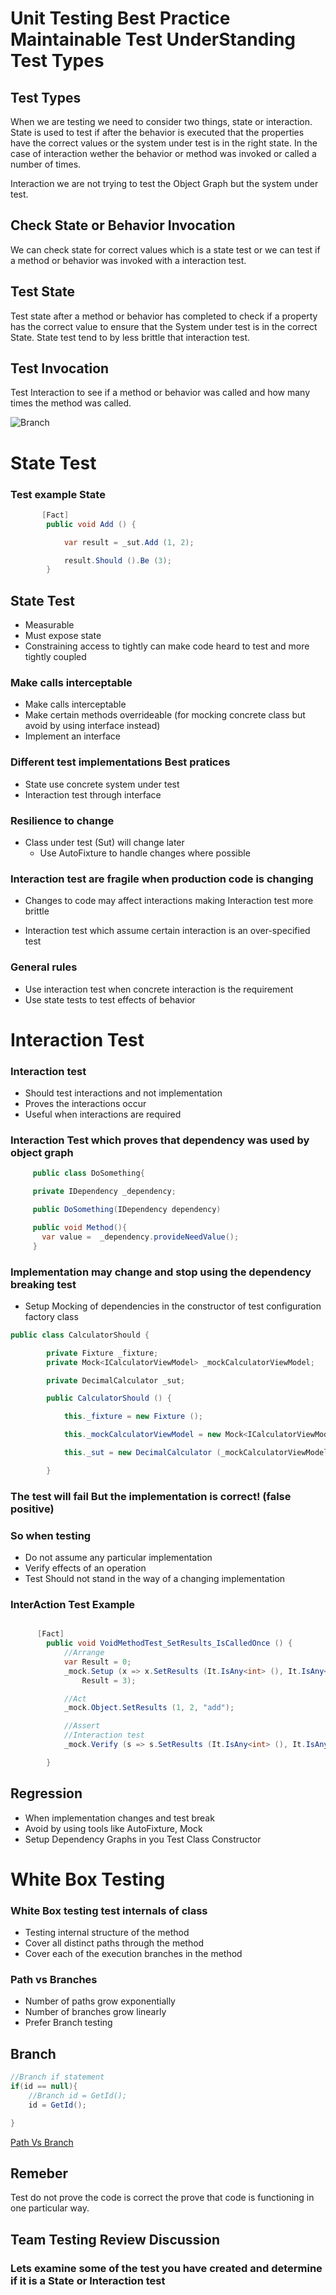 # Unit Testing Best Practice Maintainable Test UnderStanding Test Types

## Test Types

When we are testing we need to consider two things, state or interaction. State is used to test if after the behavior is executed that the properties have the correct values or the system under test is in the right state. In the case of interaction wether the behavior or method was invoked or called a number of times.

Interaction we are not trying to test the Object Graph but the system under test.

## Check State or Behavior Invocation

We can check state for correct values which is a state test or we can test if a method or behavior was invoked with a interaction test.

## Test State

Test state after a method or behavior has completed to check if a property has the correct value to ensure that the System under test is in the correct State. State test tend to by less brittle that interaction test.

## Test Invocation

Test Interaction to see if a method or behavior was called and how many times the method was called.

![Branch](https://github.com/Onemanwolf/Unit_Testing_Best_Practice_Maintainable_Test/blob/main/Images/State_Interaction.png?raw=true?raw=true 'Request Pipeline')

# State Test

### Test example State


```C#
       [Fact]
        public void Add () {

            var result = _sut.Add (1, 2);

            result.Should ().Be (3);
        }
```

## State Test

- Measurable
- Must expose state
- Constraining access to tightly can make code heard to test and more tightly coupled

### Make calls interceptable

- Make calls interceptable
- Make certain methods overrideable (for mocking concrete class but avoid by using interface instead)
- Implement an interface

### Different test implementations Best pratices

- State use concrete system under test
- Interaction test through interface

### Resilience to change

- Class under test (Sut) will change later
  - Use AutoFixture to handle changes where possible

### Interaction test are fragile when production code is changing

- Changes to code may affect interactions making Interaction test more brittle

- Interaction test which assume certain interaction is an over-specified test

### General rules

- Use interaction test when concrete interaction is the requirement
- Use state tests to test effects of behavior

# Interaction Test

### Interaction test

- Should test interactions and not implementation
- Proves the interactions occur
- Useful when interactions are required

### Interaction Test which proves that dependency was used by object graph

```C#
     public class DoSomething{

     private IDependency _dependency;

     public DoSomething(IDependency dependency)

     public void Method(){
       var value =  _dependency.provideNeedValue();
     }

```

### Implementation may change and stop using the dependency breaking test

- Setup Mocking of dependencies in the constructor of test configuration factory class

```C#
public class CalculatorShould {

        private Fixture _fixture;
        private Mock<ICalculatorViewModel> _mockCalculatorViewModel;

        private DecimalCalculator _sut;

        public CalculatorShould () {

            this._fixture = new Fixture ();

            this._mockCalculatorViewModel = new Mock<ICalculatorViewModel> ();

            this._sut = new DecimalCalculator (_mockCalculatorViewModel);

        }

```

### The test will fail But the implementation is correct! (false positive)

### So when testing

- Do not assume any particular implementation
- Verify effects of an operation
- Test Should not stand in the way of a changing implementation

### InterAction Test Example

```C#

      [Fact]
        public void VoidMethodTest_SetResults_IsCalledOnce () {
            //Arrange
            var Result = 0;
            _mock.Setup (x => x.SetResults (It.IsAny<int> (), It.IsAny<int> (), It.IsAny<string> ())).Callback (() =>
                Result = 3);

            //Act
            _mock.Object.SetResults (1, 2, "add");

            //Assert
            //Interaction test
            _mock.Verify (s => s.SetResults (It.IsAny<int> (), It.IsAny<int> (), It.IsAny<string> ()), Times.Once);

        }
```

## Regression

- When implementation changes and test break
- Avoid by using tools like AutoFixture, Mock
- Setup Dependency Graphs in you Test Class Constructor

# White Box Testing

### White Box testing test internals of class

- Testing internal structure of the method
- Cover all distinct paths through the method
- Cover each of the execution branches in the method

### Path vs Branches

- Number of paths grow exponentially
- Number of branches grow linearly
- Prefer Branch testing

## Branch

```C#
//Branch if statement
if(id == null){
    //Branch id = GetId();
    id = GetId();

}

```

[Path Vs Branch](https://sites.google.com/site/swtestingconcepts/home/test-design-techniques/for-white-box/statement-branch-and-path-coverage)

## Remeber

Test do not prove the code is correct the prove that code is functioning in one particular way.

## Team Testing Review Discussion

### Lets examine some of the test you have created and determine if it is a State or Interaction test
